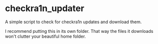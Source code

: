 # checkra1n_updater
A simple script to check for checkra1n updates and download them.

I recommend putting this in its own folder. That way the files it downloads won't clutter your beautiful home folder.
